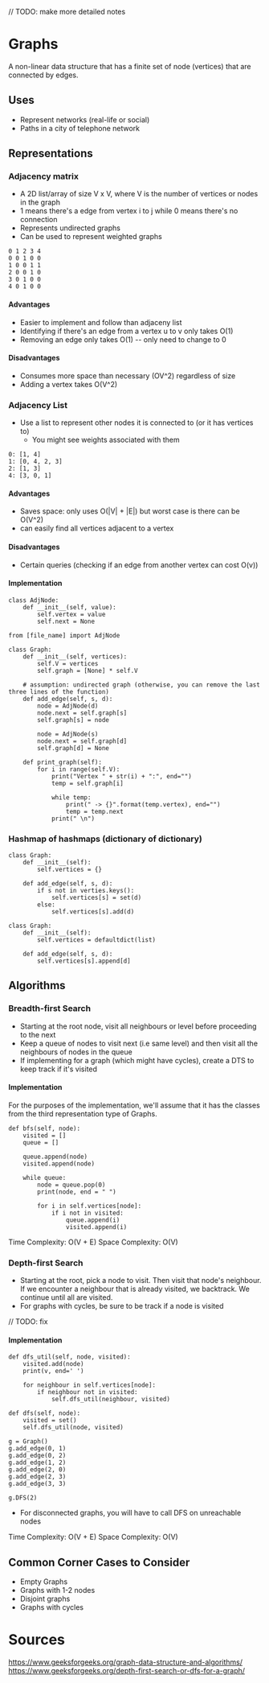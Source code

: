 // TODO: make more detailed notes
# Graphs
A non-linear data structure that has a finite set of node (vertices) that are connected by edges.

## Uses
* Represent networks (real-life or social)
* Paths in a city of telephone network 

## Representations 
### Adjacency matrix
* A 2D list/array of size V x V, where V is the number of vertices or nodes in the graph
* 1 means there's a edge from vertex i to j while 0 means there's no connection 
* Represents undirected graphs
* Can be used to represent weighted graphs 

```
0 1 2 3 4
0 0 1 0 0
1 0 0 1 1
2 0 0 1 0
3 0 1 0 0
4 0 1 0 0
```

#### Advantages
* Easier to implement and follow than adjaceny list
* Identifying if there's an edge from a vertex u to v only takes O(1) 
* Removing an edge only takes O(1) -- only need to change to 0

#### Disadvantages
* Consumes more space than necessary (OV^2) regardless of size
* Adding a vertex takes O(V^2) 

### Adjacency List
* Use a list to represent other nodes it is connected to (or it has vertices to)
    * You might see weights associated with them 
```
0: [1, 4]
1: [0, 4, 2, 3]
2: [1, 3]
4: [3, 0, 1]
```

#### Advantages
* Saves space: only uses O(|V| + |E|) but worst case is there can be O(V^2)
* can easily find all vertices adjacent to a vertex 

#### Disadvantages
* Certain queries (checking if an edge from another vertex can cost O(v))

#### Implementation 
```
class AdjNode:
    def __init__(self, value):
        self.vertex = value
        self.next = None
```

```
from [file_name] import AdjNode 

class Graph:
    def __init__(self, vertices):
        self.V = vertices
        self.graph = [None] * self.V
    
    # assumption: undirected graph (otherwise, you can remove the last three lines of the function)
    def add_edge(self, s, d):
        node = AdjNode(d)
        node.next = self.graph[s]
        self.graph[s] = node

        node = AdjNode(s)
        node.next = self.graph[d]
        self.graph[d] = None

    def print_graph(self):
        for i in range(self.V):
            print("Vertex " + str(i) + ":", end="")
            temp = self.graph[i]

            while temp:
                print(" -> {}".format(temp.vertex), end="")
                temp = temp.next
            print(" \n")
```
 
### Hashmap of hashmaps (dictionary of dictionary)
```
class Graph:
    def __init__(self):
        self.vertices = {}

    def add_edge(self, s, d):
        if s not in verties.keys():
            self.vertices[s] = set(d)
        else:
            self.vertices[s].add(d)
```

```
class Graph:
    def __init__(self):
        self.vertices = defaultdict(list)

    def add_edge(self, s, d):
        self.vertices[s].append[d]
```

## Algorithms
### Breadth-first Search
* Starting at the root node, visit all neighbours or level before proceeding to the next
* Keep a queue of nodes to visit next (i.e same level) and then visit all the neighbours of nodes in the queue 
* If implementing for a graph (which might have cycles), create a DTS to keep track if it's visited

#### Implementation
For the purposes of the implementation, we'll assume that it has the classes from the third representation type of Graphs.
```
def bfs(self, node):
    visited = [] 
    queue = [] 

    queue.append(node)
    visited.append(node)

    while queue:
        node = queue.pop(0)
        print(node, end = " ")

        for i in self.vertices[node]:
            if i not in visited:
                queue.append(i)
                visited.append(i)

```
Time Complexity: O(V + E)
Space Complexity: O(V)

### Depth-first Search
* Starting at the root, pick a node to visit. Then visit that node's neighbour. If we encounter a neighbour that is already visited, we backtrack. We continue until all are visited.
* For graphs with cycles, be sure to be track if a node is visited 

// TODO: fix
#### Implementation
```
def dfs_util(self, node, visited):
    visited.add(node)
    print(v, end=' ')

    for neighbour in self.vertices[node]:
        if neighbour not in visited:
            self.dfs_util(neighbour, visited)
    
def dfs(self, node):
    visited = set()
    self.dfs_util(node, visited)

g = Graph()
g.add_edge(0, 1)
g.add_edge(0, 2)
g.add_edge(1, 2)
g.add_edge(2, 0)
g.add_edge(2, 3)
g.add_edge(3, 3)

g.DFS(2)
```
* For disconnected graphs, you will have to call DFS on unreachable nodes 

Time Complexity: O(V + E)
Space Complexity: O(V)

## Common Corner Cases to Consider
* Empty Graphs
* Graphs with 1-2 nodes
* Disjoint graphs
* Graphs with cycles

# Sources
https://www.geeksforgeeks.org/graph-data-structure-and-algorithms/
https://www.geeksforgeeks.org/depth-first-search-or-dfs-for-a-graph/